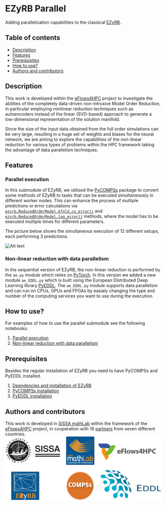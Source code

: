 ﻿
# EZyRB Parallel 
Adding parallelization capabilities to the classical [EZyRB](https://github.com/mathLab/EZyRB).

## Table of contents
* [Description](#description)
* [Features](#features)
* [Prerequisites](#prerequisites)
* [How to use?](#how-to-use)
* [Authors and contributors](#authors-and-contributors)

## Description

This work is developed within the [eFlows4HPC](https://eflows4hpc.eu/) project to investigate the abilities of the completely data-driven non-intrusive Model Order Reduction, in particular employing nonlinear reduction techniques such as autoencoders instead of the linear (SVD-based) approach to generate a low-dimensional representation of the solution manifold. 

Since the size of the input data obtained from the full order simulations can be very large, resulting in a huge set of weights and biases for the neural network, we are aiming to explore the capabilities of the non-linear reduction for various types of problems within the HPC framework taking the advantage of data parallelism techniques.

## Features
### Parallel execution
In this submodule of EZyRB, we utilised the   [PyCOMPSs](https://compss-doc.readthedocs.io/en/stable/index.html)  package to convert some methods of EZyRB to tasks that can be executed simultaneously in different worker nodes.  This can enhance the process of multiple predictions or error calculations via [`ezyrb.ReducedOrderModel.kfold_cv_error()`](https://mathlab.github.io/EZyRB/reducedordermodel.html#) and [`ezyrb.ReducedOrderModel.loo_error()`](https://mathlab.github.io/EZyRB/reducedordermodel.html#) methods, where the model has to be executed multiple times for different parameters. 

The picture below shows the simultaneous execution of 12 different setups, each performing 3 predictions.

![Alt text](https://github.com/karimyehia92/EZyRB/blob/parallel_ezyrb/ezyrb/parallel/examples/pictures/All1.png?raw=true "Simultaneous execution of 12 different setups, each performing 3 predictions")

### Non-linear reduction with data parallelism
In the sequential version of EZyRB, the non-linear reduction is performed by the `ae.py` module  which relies on [PyTorch](https://pytorch.org/). In this version we added a new module `ae_EDDL.py` which is built using the European Distributed Deep Learning library [PyEDDL](https://github.com/deephealthproject/pyeddl).  The `ae_EDDL.py` module supports data parallelism and can run on CPUs, GPUs and FPGAs by easialy changing the type and number of the computing services you want to use during the execution.

## How to use?
For examples of how to use the parallel submodule see the following notebooks:
1. [Parallel execution](https://github.com/karimyehia92/EZyRB/blob/parallel_ezyrb/ezyrb/parallel/examples/parallel_execution.ipynb)
2. [Non-linear reduction with data parallelism](https://github.com/karimyehia92/EZyRB/blob/parallel_ezyrb/ezyrb/parallel/examples/autoencoder_with_data_parallelism.ipynb)

## Prerequisites
Besides the regular installation of EZyRB you need to have PyCOMPSs and PyEDDL installed.
1. [Dpendencies and installation of EZyRB](https://github.com/mathLab/EZyRB#dependencies-and-installation)
2. [PyCOMPSs installation](https://compss-doc.readthedocs.io/en/stable/Sections/01_Installation/03_Pip.html)
3. [PyEDDL installation](https://deephealthproject.github.io/pyeddl/installation.html)


## Authors and contributors

This work is developed in [SISSA mathLab](https://mathlab.sissa.it/) within the framework of the [eFlows4HPC](https://eflows4hpc.eu/) project, in cooperation with 16 [partners](https://eflows4hpc.eu/partners/) from seven different countries.
<img src="./examples/pictures/logos.png" align="center">
